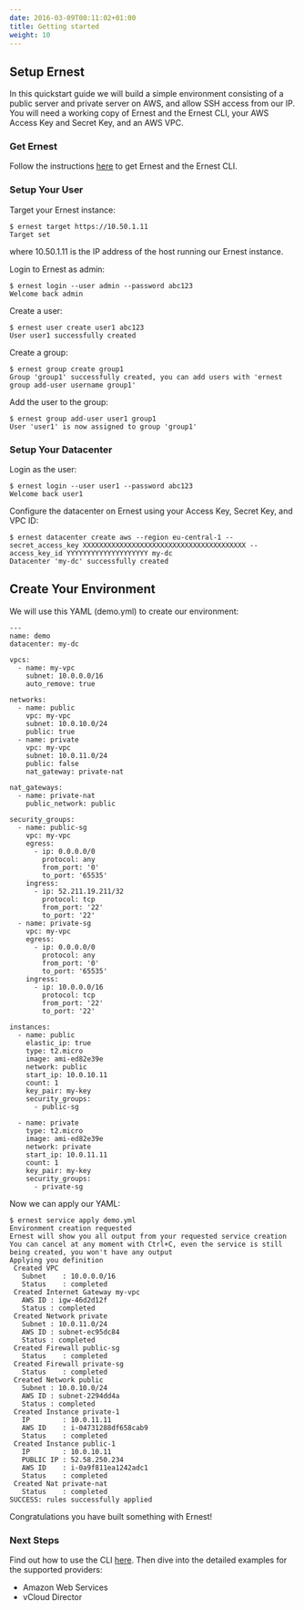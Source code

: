 ```yaml
---
date: 2016-03-09T00:11:02+01:00
title: Getting started
weight: 10
---
```


## Setup Ernest
In this quickstart guide we will build a simple environment consisting of a public server and private server on AWS, and allow SSH access from our IP. You will need a working copy of Ernest and the Ernest CLI, your AWS Access Key and Secret Key, and an AWS VPC.

### Get Ernest
Follow the instructions [here](/downloads/) to get Ernest and the Ernest CLI.

### Setup Your User
Target your Ernest instance:

```
$ ernest target https://10.50.1.11
Target set
```

where 10.50.1.11 is the IP address of the host running our Ernest instance.

Login to Ernest as admin:

```
$ ernest login --user admin --password abc123
Welcome back admin
```

Create a user:

```
$ ernest user create user1 abc123
User user1 successfully created
```

Create a group:

```
$ ernest group create group1
Group 'group1' successfully created, you can add users with 'ernest group add-user username group1'
```

Add the user to the group:

```
$ ernest group add-user user1 group1
User 'user1' is now assigned to group 'group1'
```

### Setup Your Datacenter

Login as the user:

```
$ ernest login --user user1 --password abc123
Welcome back user1
```

Configure the datacenter on Ernest using your Access Key, Secret Key, and VPC ID:

```
$ ernest datacenter create aws --region eu-central-1 --secret_access_key XXXXXXXXXXXXXXXXXXXXXXXXXXXXXXXXXXXXXXXX --access_key_id YYYYYYYYYYYYYYYYYYYY my-dc
Datacenter 'my-dc' successfully created
```

## Create Your Environment

We will use this YAML (demo.yml) to create our environment:

```
---
name: demo
datacenter: my-dc

vpcs:
  - name: my-vpc
    subnet: 10.0.0.0/16
    auto_remove: true

networks:
  - name: public
    vpc: my-vpc
    subnet: 10.0.10.0/24
    public: true
  - name: private
    vpc: my-vpc
    subnet: 10.0.11.0/24
    public: false
    nat_gateway: private-nat

nat_gateways:
  - name: private-nat
    public_network: public

security_groups:
  - name: public-sg
    vpc: my-vpc
    egress:
      - ip: 0.0.0.0/0
        protocol: any
        from_port: '0'
        to_port: '65535'
    ingress:
      - ip: 52.211.19.211/32
        protocol: tcp
        from_port: '22'
        to_port: '22'
  - name: private-sg
    vpc: my-vpc
    egress:
      - ip: 0.0.0.0/0
        protocol: any
        from_port: '0'
        to_port: '65535'
    ingress:
      - ip: 10.0.0.0/16
        protocol: tcp
        from_port: '22'
        to_port: '22'

instances:
  - name: public
    elastic_ip: true
    type: t2.micro
    image: ami-ed82e39e
    network: public
    start_ip: 10.0.10.11
    count: 1
    key_pair: my-key
    security_groups:
      - public-sg

  - name: private
    type: t2.micro
    image: ami-ed82e39e
    network: private
    start_ip: 10.0.11.11
    count: 1
    key_pair: my-key
    security_groups:
      - private-sg

```

Now we can apply our YAML:

```
$ ernest service apply demo.yml
Environment creation requested
Ernest will show you all output from your requested service creation
You can cancel at any moment with Ctrl+C, even the service is still being created, you won't have any output
Applying you definition
 Created VPC 
   Subnet    : 10.0.0.0/16
   Status    : completed
 Created Internet Gateway my-vpc
   AWS ID : igw-46d2d12f
   Status : completed
 Created Network private
   Subnet : 10.0.11.0/24
   AWS ID : subnet-ec95dc84
   Status : completed
 Created Firewall public-sg
   Status    : completed
 Created Firewall private-sg
   Status    : completed
 Created Network public
   Subnet : 10.0.10.0/24
   AWS ID : subnet-2294dd4a
   Status : completed
 Created Instance private-1
   IP        : 10.0.11.11
   AWS ID    : i-04731288df658cab9
   Status    : completed
 Created Instance public-1
   IP        : 10.0.10.11
   PUBLIC IP : 52.58.250.234
   AWS ID    : i-0a9f811ea1242adc1
   Status    : completed
 Created Nat private-nat
   Status    : completed
SUCCESS: rules successfully applied
```

Congratulations you have built something with Ernest!

### Next Steps
Find out how to use the CLI [here](/documentation/). Then dive into the detailed examples for the supported providers:

- Amazon Web Services
- vCloud Director
